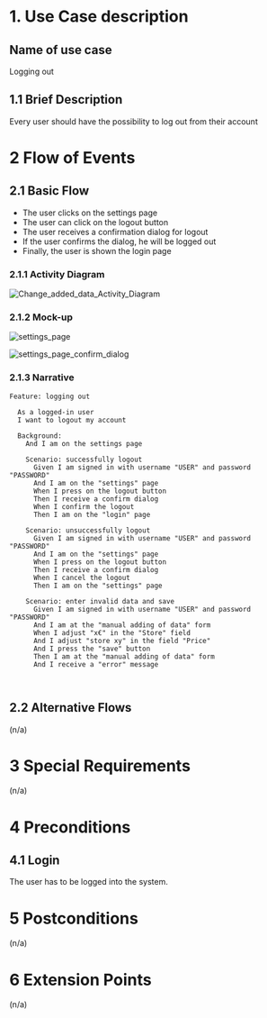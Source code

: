 # 1. Use Case description

## Name of use case

Logging out

## 1.1 Brief Description

Every user should have the possibility to log out from their account

# 2 Flow of Events

## 2.1 Basic Flow

- The user clicks on the settings page
- The user can click on the logout button
- The user receives a confirmation dialog for logout
- If the user confirms the dialog, he will be logged out
- Finally, the user is shown the login page

### 2.1.1 Activity Diagram
![Change_added_data_Activity_Diagram](logging_out.drawio.svg)


### 2.1.2 Mock-up
![settings_page](../UC_7_logging_out/settings_page.png)

![settings_page_confirm_dialog](../UC_7_logging_out/settings_page_confirm_dialog.png)


### 2.1.3 Narrative

```gherkin
Feature: logging out

  As a logged-in user
  I want to logout my account
  
  Background: 
    And I am on the settings page
    
    Scenario: successfully logout 
      Given I am signed in with username "USER" and password "PASSWORD"
      And I am on the "settings" page
      When I press on the logout button
      Then I receive a confirm dialog
      When I confirm the logout
      Then I am on the "login" page
      
    Scenario: unsuccessfully logout
      Given I am signed in with username "USER" and password "PASSWORD"
      And I am on the "settings" page
      When I press on the logout button
      Then I receive a confirm dialog
      When I cancel the logout
      Then I am on the "settings" page
      
    Scenario: enter invalid data and save
      Given I am signed in with username "USER" and password "PASSWORD"
      And I am at the "manual adding of data" form
      When I adjust "x€" in the "Store" field
      And I adjust "store xy" in the field "Price"
      And I press the "save" button
      Then I am at the "manual adding of data" form
      And I receive a "error" message
      
      

```


## 2.2 Alternative Flows

(n/a)

# 3 Special Requirements

(n/a)

# 4 Preconditions

## 4.1 Login

The user has to be logged into the system.

# 5 Postconditions

(n/a)

# 6 Extension Points

(n/a)


